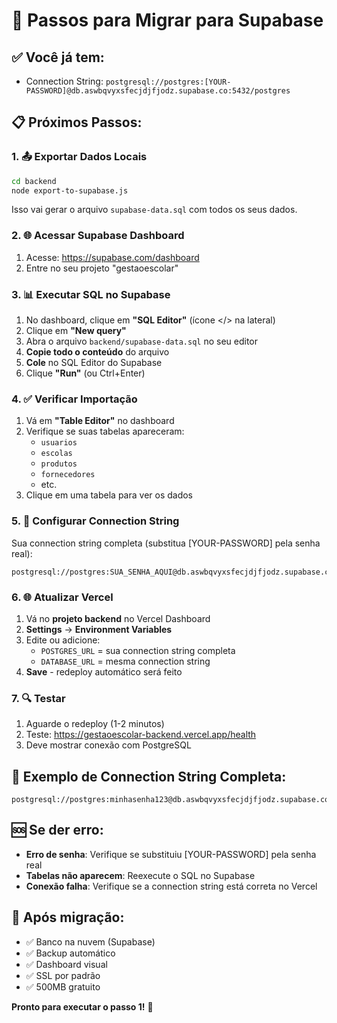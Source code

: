 # 🚀 Passos para Migrar para Supabase

## ✅ Você já tem:
- Connection String: `postgresql://postgres:[YOUR-PASSWORD]@db.aswbqvyxsfecjdjfjodz.supabase.co:5432/postgres`

## 📋 Próximos Passos:

### 1. 📤 Exportar Dados Locais
```bash
cd backend
node export-to-supabase.js
```

Isso vai gerar o arquivo `supabase-data.sql` com todos os seus dados.

### 2. 🌐 Acessar Supabase Dashboard
1. Acesse: https://supabase.com/dashboard
2. Entre no seu projeto "gestaoescolar"

### 3. 📊 Executar SQL no Supabase
1. No dashboard, clique em **"SQL Editor"** (ícone </> na lateral)
2. Clique em **"New query"**
3. Abra o arquivo `backend/supabase-data.sql` no seu editor
4. **Copie todo o conteúdo** do arquivo
5. **Cole** no SQL Editor do Supabase
6. Clique **"Run"** (ou Ctrl+Enter)

### 4. ✅ Verificar Importação
1. Vá em **"Table Editor"** no dashboard
2. Verifique se suas tabelas apareceram:
   - `usuarios`
   - `escolas` 
   - `produtos`
   - `fornecedores`
   - etc.
3. Clique em uma tabela para ver os dados

### 5. 🔧 Configurar Connection String
Sua connection string completa (substitua [YOUR-PASSWORD] pela senha real):
```
postgresql://postgres:SUA_SENHA_AQUI@db.aswbqvyxsfecjdjfjodz.supabase.co:5432/postgres
```

### 6. 🌐 Atualizar Vercel
1. Vá no **projeto backend** no Vercel Dashboard
2. **Settings** → **Environment Variables**
3. Edite ou adicione:
   - `POSTGRES_URL` = sua connection string completa
   - `DATABASE_URL` = mesma connection string
4. **Save** - redeploy automático será feito

### 7. 🔍 Testar
1. Aguarde o redeploy (1-2 minutos)
2. Teste: https://gestaoescolar-backend.vercel.app/health
3. Deve mostrar conexão com PostgreSQL

## 🎯 Exemplo de Connection String Completa:
```
postgresql://postgres:minhasenha123@db.aswbqvyxsfecjdjfjodz.supabase.co:5432/postgres
```

## 🆘 Se der erro:
- **Erro de senha**: Verifique se substituiu [YOUR-PASSWORD] pela senha real
- **Tabelas não aparecem**: Reexecute o SQL no Supabase
- **Conexão falha**: Verifique se a connection string está correta no Vercel

## 🎉 Após migração:
- ✅ Banco na nuvem (Supabase)
- ✅ Backup automático
- ✅ Dashboard visual
- ✅ SSL por padrão
- ✅ 500MB gratuito

**Pronto para executar o passo 1!** 🚀